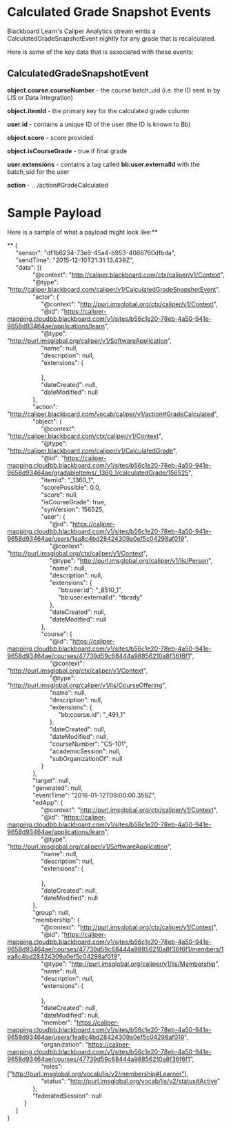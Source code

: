 # Calculated Grade Snapshot Events
Blackboard Learn's Caliper Analytics stream emits a
CalculatedGradeSnapshotEvent nightly for any grade that is recalculated.

Here is some of the key data that is associated with these events:

## CalculatedGradeSnapshotEvent

**object.course.courseNumber** - the course batch_uid (i.e. the ID sent in by LIS or Data Integration)

**object.itemId** - the primary key for the calculated grade column

**user.id** - contains a unique ID of the user (the ID is known to Bb)

**object.score** - score provided

**object.isCourseGrade** - true if final grade

**user.extensions** - contains a tag called **bb:user.externalId** with the batch_uid for the user

**action** - …/action#GradeCalculated

# Sample Payload

Here is a sample of what a payload might look like:**

**
    {  
         "sensor": "df1b6234-73e8-45a4-b953-4066760dfbda",  
         "sendTime": "2015-12-10T21:31:13.439Z",  
         "data": [{  
                   "@context": "http://caliper.blackboard.com/ctx/caliper/v1/Context",  
                   "@type": "http://caliper.blackboard.com/caliper/v1/CalculatedGradeSnapshotEvent",  
                   "actor": {  
                        "@context": "http://purl.imsglobal.org/ctx/caliper/v1/Context",  
                        "@id": "https://caliper-mapping.cloudbb.blackboard.com/v1/sites/b56c1e20-78eb-4a50-941e-9658d93464ae/applications/learn",  
                        "@type": "http://purl.imsglobal.org/caliper/v1/SoftwareApplication",  
                        "name": null,  
                        "description": null,  
                        "extensions": {  
                               
                        },  
                        "dateCreated": null,  
                        "dateModified": null  
                   },  
                   "action": "http://caliper.blackboard.com/vocab/caliper/v1/action#GradeCalculated",  
                   "object": {  
                        "@context": "http://caliper.blackboard.com/ctx/caliper/v1/Context",  
                        "@type": "http://caliper.blackboard.com/caliper/v1/CalculatedGrade",  
                        "@id": "https://caliper-mapping.cloudbb.blackboard.com/v1/sites/b56c1e20-78eb-4a50-941e-9658d93464ae/gradableItems/_1360_1/calculatedGrade/156525",  
                        "itemId": "_1360_1",  
                        "scorePossible": 0.0,  
                        "score": null,  
                        "isCourseGrade": true,  
                        "synVersion": 156525,  
                        "user": {  
                             "@id": "https://caliper-mapping.cloudbb.blackboard.com/v1/sites/b56c1e20-78eb-4a50-941e-9658d93464ae/users/1ea8c4bd28424309a0ef5c04298af019",  
                             "@context": "http://purl.imsglobal.org/ctx/caliper/v1/Context",  
                             "@type": "http://purl.imsglobal.org/caliper/v1/lis/Person",  
                             "name": null,  
                             "description": null,  
                             "extensions": {  
                                  "bb:user.id": "_8510_1",  
                                  "bb:user.externalId": "tbrady"  
                             },  
                             "dateCreated": null,  
                             "dateModified": null  
                        },  
                        "course": {  
                             "@id": "https://caliper-mapping.cloudbb.blackboard.com/v1/sites/b56c1e20-78eb-4a50-941e-9658d93464ae/courses/47739d59c68444a98856210a8f36f6f1",  
                             "@context": "http://purl.imsglobal.org/ctx/caliper/v1/Context",  
                             "@type": "http://purl.imsglobal.org/caliper/v1/lis/CourseOffering",  
                             "name": null,  
                             "description": null,  
                             "extensions": {  
                                  "bb:course.id": "_491_1"  
                             },  
                             "dateCreated": null,  
                             "dateModified": null,  
                             "courseNumber": "CS-101",  
                             "academicSession": null,  
                             "subOrganizationOf": null  
                        }  
                   },  
                   "target": null,  
                   "generated": null,  
                   "eventTime": "2016-01-12T09:00:00.358Z",  
                   "edApp": {  
                        "@context": "http://purl.imsglobal.org/ctx/caliper/v1/Context",  
                        "@id": "https://caliper-mapping.cloudbb.blackboard.com/v1/sites/b56c1e20-78eb-4a50-941e-9658d93464ae/applications/learn",  
                        "@type": "http://purl.imsglobal.org/caliper/v1/SoftwareApplication",  
                        "name": null,  
                        "description": null,  
                        "extensions": {  
                               
                        },  
                        "dateCreated": null,  
                        "dateModified": null  
                   },  
                   "group": null,  
                   "membership": {  
                        "@context": "http://purl.imsglobal.org/ctx/caliper/v1/Context",  
                        "@id": "https://caliper-mapping.cloudbb.blackboard.com/v1/sites/b56c1e20-78eb-4a50-941e-9658d93464ae/courses/47739d59c68444a98856210a8f36f6f1/members/1ea8c4bd28424309a0ef5c04298af019",  
                        "@type": "http://purl.imsglobal.org/caliper/v1/lis/Membership",  
                        "name": null,  
                        "description": null,  
                        "extensions": {  
                               
                        },  
                        "dateCreated": null,  
                        "dateModified": null,  
                        "member": "https://caliper-mapping.cloudbb.blackboard.com/v1/sites/b56c1e20-78eb-4a50-941e-9658d93464ae/users/1ea8c4bd28424309a0ef5c04298af019",  
                        "organization": "https://caliper-mapping.cloudbb.blackboard.com/v1/sites/b56c1e20-78eb-4a50-941e-9658d93464ae/courses/47739d59c68444a98856210a8f36f6f1",  
                        "roles": ["http://purl.imsglobal.org/vocab/lis/v2/membership#Learner"],  
                        "status": "http://purl.imsglobal.org/vocab/lis/v2/status#Active"  
                   },  
                   "federatedSession": null  
              }  
         ]  
    }

